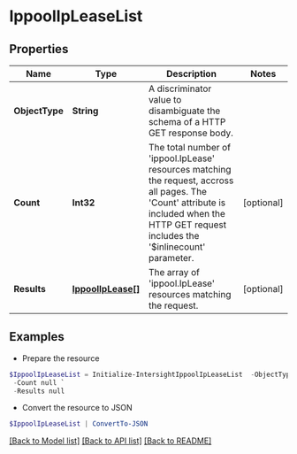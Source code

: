# IppoolIpLeaseList
## Properties

Name | Type | Description | Notes
------------ | ------------- | ------------- | -------------
**ObjectType** | **String** | A discriminator value to disambiguate the schema of a HTTP GET response body. | 
**Count** | **Int32** | The total number of &#39;ippool.IpLease&#39; resources matching the request, accross all pages. The &#39;Count&#39; attribute is included when the HTTP GET request includes the &#39;$inlinecount&#39; parameter. | [optional] 
**Results** | [**IppoolIpLease[]**](IppoolIpLease.md) | The array of &#39;ippool.IpLease&#39; resources matching the request. | [optional] 

## Examples

- Prepare the resource
```powershell
$IppoolIpLeaseList = Initialize-IntersightIppoolIpLeaseList  -ObjectType null `
 -Count null `
 -Results null
```

- Convert the resource to JSON
```powershell
$IppoolIpLeaseList | ConvertTo-JSON
```

[[Back to Model list]](../README.md#documentation-for-models) [[Back to API list]](../README.md#documentation-for-api-endpoints) [[Back to README]](../README.md)

